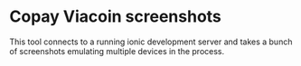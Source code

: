 # Copay Viacoin screenshots

This tool connects to a running ionic development server and takes a 
bunch of screenshots emulating multiple devices in the process.
